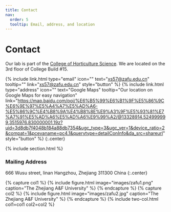 ```yaml
---
title: Contact
nav:
  order: 5
  tooltip: Email, address, and location
---
```


# <i class="fas fa-envelope"></i>Contact

Our lab is part of the [College of Horticulture Science](https://yyxy.zafu.edu.cn/index.htm).
We are located on the 3rd floor of College Build #15.

{%
  include link.html
  type="email"
  icon=""
  text="xs57@zafu.edu.cn"
  tooltip=""
  link="xs57@zafu.edu.cn"
  style="button"
%}
{%
  include link.html
  type="address"
  icon=""
  text="Google Maps"
  tooltip="Our location on Google Maps for easy navigation"
  link="https://map.baidu.com/poi/%E6%B5%99%E6%B1%9F%E5%86%9C%E6%9E%97%E5%A4%A7%E5%AD%A6-%E5%86%9C%E4%B8%9A%E4%B8%8E%E9%A3%9F%E5%93%81%E7%A7%91%E5%AD%A6%E5%AD%A6%E9%99%A2/@13328914.524999999,3515976.830000001,19z?uid=3d8db7f4048b184a88db7354&ugc_type=3&ugc_ver=1&device_ratio=2&compat=1&pcevaname=pc4.1&querytype=detailConInfo&da_src=shareurl"
  style="button"
%}
{:.center}

{% include section.html %}

### <i class="fas fa-mail-bulk"></i>Mailing Address

666 Wusu street, linan
Hangzhou, Zhejiang 311300
China
{:.center}

{% capture col1 %}
{%
  include figure.html
  image="images/zafu1.png"
  caption="The Zhejiang A&F University"
%}
{% endcapture %}
{% capture col2 %}
{%
  include figure.html
  image="images/zafu2.jpg"
  caption="The Zhejiang A&F University"
%}
{% endcapture %}
{% include two-col.html col1=col1 col2=col2 %}
